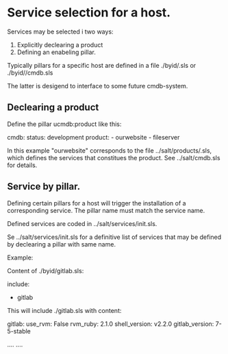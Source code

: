 Service selection for a host.
=============================

Services may be selected i two ways:

1. Explicitly declearing a product
2. Defining an enabeling pillar.

Typically pillars for a specific host are defined in a file
./byid/<hostid>.sls or ./byid/<hostid>/cmdb.sls

The latter is desigend to interface to some future cmdb-system.

Declearing a product
--------------------

Define the pillar ucmdb:product like this:

cmdb:
  status: development
  product:
    - ourwebsite
    - fileserver
    
In this example "ourwebsite" corresponds to the file
../salt/products/<productname>.sls, which defines the services that
constitues the product. See ../salt/cmdb.sls for details.

Service by pillar.
------------------

Defining certain pillars for a host will trigger the installation of a
corresponding service. The pillar name must match the service name.

Defined services are coded in ../salt/services/init.sls.

Se ../salt/services/init.sls for a definitive list of services that
may be defined by declearing a pillar with same name.


Example: 

Content of ./byid/gitlab.sls:

include:
  - gitlab
  

This will include ./gitlab.sls with content:

gitlab:
  use_rvm: False
  rvm_ruby: 2.1.0
  shell_version: v2.2.0
  gitlab_version: 7-5-stable
	
....
....


